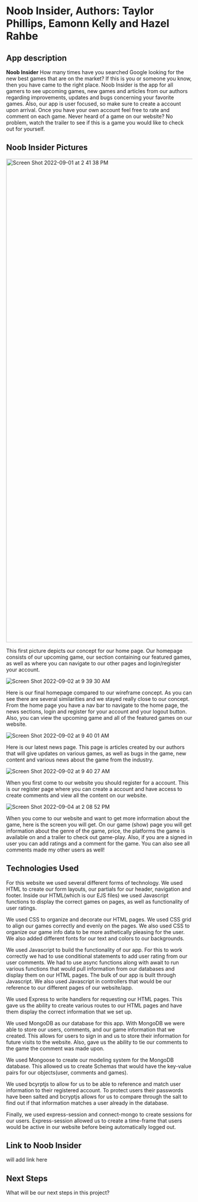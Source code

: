 # Noob Insider, Authors: Taylor Phillips, Eamonn Kelly and Hazel Rahbe

## **App description**

**Noob Insider**
How many times have you searched Google looking for the new best games that are on the market? If this is you or someone you know, then you have came to the right place. Noob Insider is the app for all gamers to see upcoming games, new games and articles from our authors regarding improvements, updates and bugs concerning your favorite games. Also, our app is user focused, so make sure to create a account upon arrival. Once you have your own account feel free to rate and comment on each game. Never heard of a game on our website? No problem, watch the trailer to see if this is a game you would like to check out for yourself. 

## **Noob Insider Pictures**
<img width="1305" alt="Screen Shot 2022-09-01 at 2 41 38 PM" src="https://user-images.githubusercontent.com/109078858/187989538-07930f56-e806-4628-a2cf-f642782432ef.png">

This first picture depicts our concept for our home page. Our homepage consists of our upcoming game, our section containing our featured games, as well as where you can navigate to our other pages and login/register your account.


![Screen Shot 2022-09-02 at 9 39 30 AM](https://user-images.githubusercontent.com/109078858/188174156-9fbd4d7e-1c4b-4497-9a3c-6d0f920e7298.png)

Here is our final homepage compared to our wireframe concept. As you can see there are several similarities and we stayed really close to our concept. From the home page you have a nav bar to navigate to the home page, the news sections, login and register for your account and your logout button. Also, you can view the upcoming game and all of the featured games on our website.


![Screen Shot 2022-09-02 at 9 40 01 AM](https://user-images.githubusercontent.com/109078858/188174819-a6051f22-62e3-45a0-be90-ea306c9196bf.png)

Here is our latest news page. This page is articles created by our authors that will give updates on various games, as well as bugs in the game, new content and various news about the game from the industry.


![Screen Shot 2022-09-02 at 9 40 27 AM](https://user-images.githubusercontent.com/109078858/188175088-7364a3ad-6acb-48ce-b25a-c9d320328cbe.png)

When you first come to our website you should register for a account. This is our register page where you can create a account and have access to create comments and view all the content on our website.


![Screen Shot 2022-09-04 at 2 08 52 PM](https://user-images.githubusercontent.com/109078858/188329731-84bc9bc3-334c-4156-90d6-ff002b3bd931.png)

When you come to our website and want to get more information about the game, here is the screen you will get. On our game (show) page you will get information about the genre of the game, price, the platforms the game is available on and a trailer to check out game-play. Also, if you are a signed in user you can add ratings and a comment for the game. You can also see all comments made my other users as well!


## **Technologies Used**

For this website we used several different forms of technology.
We used HTML to create our form layouts, our partials for our header, navigation and footer. Inside our HTML(which is our EJS files) we used Javascript functions to display the correct games on pages, as well as functionality of user ratings.

We used CSS to organize and decorate our HTML pages. We used CSS grid to align our games correctly and evenly on the pages. We also used CSS to organize our game info data to be more asthetically pleasing for the user. We also added different fonts for our text and colors to our backgrounds.

We used Javascript to build the functionality of our app. For this to work correctly we had to use conditional statements to add user rating from our user comments. We had to use async functions along with await to run various functions that would pull information from our databases and display them on our HTML pages. The bulk of our app is built through Javascript. We also used Javascript in controllers that would be our reference to our different pages of our website/app. 

We used Express to write handlers for requesting our HTML pages. This gave us the ability to create various routes to our HTML pages and have them display the correct information that we set up.

We used MongoDB as our database for this app. With MongoDB we were able to store our users, comments, and our game information that we created. This allows for users to sign in and us to store their information for future visits to the website. Also, gave us the ability to tie our comments to the game the comment was made upon.

We used Mongoose to create our modeling system for the MongoDB database. This allowed us to create Schemas that would have the key-value pairs for our objects(user, comments and games). 

We used bcyrptjs to allow for us to be able to reference and match user information to their registered account. To protect users their passwords have been salted and bcryptjs allows for us to compare through the salt to find out if that information matches a user already in the database. 

Finally, we used express-session and connect-mongo to create sessions for our users. Express-session allowed us to create a time-frame that users would be active in our website before being automatically logged out. 


## **Link to Noob Insider**

will add link here

## **Next Steps**

What will be our next steps in this project?











